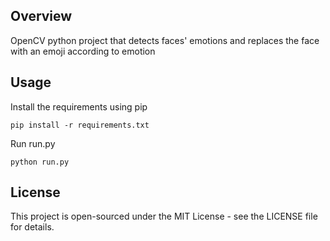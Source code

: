 ## Overview
OpenCV python project that detects faces' emotions and replaces the face with an emoji according to emotion

## Usage

Install the requirements using pip

```
pip install -r requirements.txt
```

Run run.py

```
python run.py
```

## License
This project is open-sourced under the MIT License - see the LICENSE file for details.

